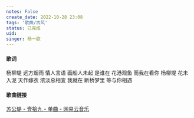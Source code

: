 ```yaml
---
notes: False
create_date: 2022-10-28 23:08
tags: '歌曲/古风'
status: 已完成
uid: 
singer: 杨一歌
---
```


#### 歌词
杨柳堤 远方烟雨
情人言语 画船人未起
是谁在 花港观鱼
而我在看你
杨柳堤 花未入泥
天作嫁衣 浓淡总相宜
我就在 断桥梦里
等与你相遇

#### 歌曲链接

[苏公堤 - 壹拾九 - 单曲 - 网易云音乐](https://music.163.com/song?id=1926622898)

